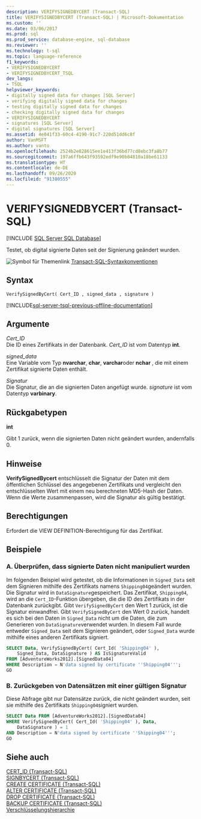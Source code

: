 ```yaml
---
description: VERIFYSIGNEDBYCERT (Transact-SQL)
title: VERIFYSIGNEDBYCERT (Transact-SQL) | Microsoft-Dokumentation
ms.custom: ''
ms.date: 03/06/2017
ms.prod: sql
ms.prod_service: database-engine, sql-database
ms.reviewer: ''
ms.technology: t-sql
ms.topic: language-reference
f1_keywords:
- VERIFYSIGNEDBYCERT
- VERIFYSIGNEDBYCERT_TSQL
dev_langs:
- TSQL
helpviewer_keywords:
- digitally signed data for changes [SQL Server]
- verifying digitally signed data for changes
- testing digitally signed data for changes
- checking digitally signed data for changes
- VERIFYSIGNEDBYCERT
- signatures [SQL Server]
- digital signatures [SQL Server]
ms.assetid: 4e041f33-60c4-4190-91c7-220d51dd6c8f
author: VanMSFT
ms.author: vanto
ms.openlocfilehash: 2524b2e828615ee1e413f36bd77cd8ebc3fa8b77
ms.sourcegitcommit: 197a6ffb643f93592edf9e90b04810a18be61133
ms.translationtype: HT
ms.contentlocale: de-DE
ms.lasthandoff: 09/26/2020
ms.locfileid: "91380555"
---
```

# <a name="verifysignedbycert-transact-sql"></a>VERIFYSIGNEDBYCERT (Transact-SQL)
[!INCLUDE [SQL Server SQL Database](../../includes/applies-to-version/sql-asdb.md)]

  Testet, ob digital signierte Daten seit der Signierung geändert wurden.  
  
 ![Symbol für Themenlink](../../database-engine/configure-windows/media/topic-link.gif "Symbol für Themenlink") [Transact-SQL-Syntaxkonventionen](../../t-sql/language-elements/transact-sql-syntax-conventions-transact-sql.md)  
  
## <a name="syntax"></a>Syntax  
  
```syntaxsql
VerifySignedByCert( Cert_ID , signed_data , signature )  
```  
  
[!INCLUDE[sql-server-tsql-previous-offline-documentation](../../includes/sql-server-tsql-previous-offline-documentation.md)]

## <a name="arguments"></a>Argumente
 *Cert_ID*  
 Die ID eines Zertifikats in der Datenbank. *Cert_ID* ist vom Datentyp **int**.  
  
 *signed_data*  
 Eine Variable vom Typ **nvarchar**, **char**, **varchar**oder **nchar** , die mit einem Zertifikat signierte Daten enthält.  
  
 *Signatur*  
 Die Signatur, die an die signierten Daten angefügt wurde. *signature* ist vom Datentyp **varbinary**.  
  
## <a name="return-types"></a>Rückgabetypen  
 **int**  
  
 Gibt 1 zurück, wenn die signierten Daten nicht geändert wurden, andernfalls 0.  
  
## <a name="remarks"></a>Hinweise  
 **VerifySignedBycert** entschlüsselt die Signatur der Daten mit dem öffentlichen Schlüssel des angegebenen Zertifikats und vergleicht den entschlüsselten Wert mit einem neu berechneten MD5-Hash der Daten. Wenn die Werte zusammenpassen, wird die Signatur als gültig bestätigt.  
  
## <a name="permissions"></a>Berechtigungen  
 Erfordert die VIEW DEFINITION-Berechtigung für das Zertifikat.  
  
## <a name="examples"></a>Beispiele  
  
### <a name="a-verifying-that-signed-data-has-not-been-tampered-with"></a>A. Überprüfen, dass signierte Daten nicht manipuliert wurden  
 Im folgenden Beispiel wird getestet, ob die Informationen in `Signed_Data` seit dem Signieren mithilfe des Zertifikats namens `Shipping04`geändert wurden. Die Signatur wird in `DataSignature`gespeichert. Das Zertifikat, `Shipping04`, wird an die `Cert_ID`-Funktion übergeben, die die ID des Zertifikats in der Datenbank zurückgibt. Gibt `VerifySignedByCert` den Wert 1 zurück, ist die Signatur einwandfrei. Gibt `VerifySignedByCert` den Wert 0 zurück, handelt es sich bei den Daten in `Signed_Data` nicht um die Daten, die zum Generieren von `DataSignature`verwendet wurden. In diesem Fall wurde entweder `Signed_Data` seit dem Signieren geändert, oder `Signed_Data` wurde mithilfe eines anderen Zertifikats signiert.  
  
```sql
SELECT Data, VerifySignedByCert( Cert_Id( 'Shipping04' ),  
    Signed_Data, DataSignature ) AS IsSignatureValid  
FROM [AdventureWorks2012].[SignedData04]   
WHERE Description = N'data signed by certificate ''Shipping04''';  
GO  
```  
  
### <a name="b-returning-only-records-that-have-a-valid-signature"></a>B. Zurückgeben von Datensätzen mit einer gültigen Signatur  
 Diese Abfrage gibt nur Datensätze zurück, die nicht geändert wurden, seit sie mithilfe des Zertifikats `Shipping04`signiert wurden.  
  
```sql
SELECT Data FROM [AdventureWorks2012].[SignedData04]   
WHERE VerifySignedByCert( Cert_Id( 'Shipping04' ), Data,   
    DataSignature ) = 1   
AND Description = N'data signed by certificate ''Shipping04''';  
GO  
```  
  
## <a name="see-also"></a>Siehe auch  
 [CERT_ID &#40;Transact-SQL&#41;](../../t-sql/functions/cert-id-transact-sql.md)   
 [SIGNBYCERT &#40;Transact-SQL&#41;](../../t-sql/functions/signbycert-transact-sql.md)   
 [CREATE CERTIFICATE &#40;Transact-SQL&#41;](../../t-sql/statements/create-certificate-transact-sql.md)   
 [ALTER CERTIFICATE &#40;Transact-SQL&#41;](../../t-sql/statements/alter-certificate-transact-sql.md)   
 [DROP CERTIFICATE &#40;Transact-SQL&#41;](../../t-sql/statements/drop-certificate-transact-sql.md)   
 [BACKUP CERTIFICATE &#40;Transact-SQL&#41;](../../t-sql/statements/backup-certificate-transact-sql.md)   
 [Verschlüsselungshierarchie](../../relational-databases/security/encryption/encryption-hierarchy.md)  
  
  
